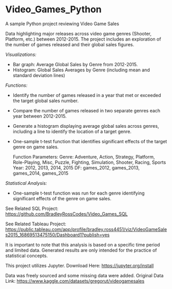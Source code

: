 # Video_Games_Python
A sample Python project reviewing Video Game Sales

Data highlighting major releases across video game genres (Shooter, Platform, etc.) between 2012-2015. The project includes an exploration of the number of games released and their global sales figures.

*Visualizations:*
 - Bar graph: Average Global Sales by Genre from 2012-2015.
 - Histogram: Global Sales Averages by Genre (including mean and standard deviation lines)

*Functions:*
 - Identify the number of games released in a year that met or exceeded the target global sales number.
 - Compare the number of games released in two separate genres each year between 2012-2015.
 - Generate a histogram displaying average global sales across genres, including a line to identify the location of a target genre.
 - One-sample t-test function that identifies significant effects of the target genre on game sales.

   Function Parameters:
     Genre: Adventure, Action, Strategy, Platform, Role-Playing, Misc, Puzzle, Fighting, Simulation, Shooter, Racing, Sports
     Year: 2012, 2013, 2014, 2015
     DF: games_2012, games_2013, games_2014, games_2015

*Statistical Analysis:*
 - One-sample t-test function was run for each genre identifying significant effects of the genre on game sales. 

See Related SQL Project: https://github.com/BradleyRossCodes/Video_Games_SQL

See Related Tableau Project: https://public.tableau.com/app/profile/bradley.ross4451/viz/VideoGameSales2015_16869513475150/Dashboard1?publish=yes

It is important to note that this analysis is based on a specific time period and limited data. Generated results are only intended for the practice of statistical concepts.

This project utilizes Jupyter.
Download Here: https://jupyter.org/install

Data was freely sourced and some missing data were added. Original Data Link: https://www.kaggle.com/datasets/gregorut/videogamesales
